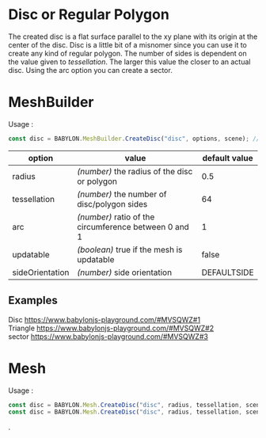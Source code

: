 # Disc or Regular Polygon
The created disc is a flat surface parallel to the xy plane with its origin at the center of the disc. Disc is a little bit of a misnomer since you can use it to create any kind of regular polygon. The number of sides is dependent on the value given to _tessellation_. The larger this value the closer to an actual disc. Using the arc option you can create a sector.

# MeshBuilder
Usage :
```javascript
const disc = BABYLON.MeshBuilder.CreateDisc("disc", options, scene); //scene is optional and defaults to the current scene 
```

option|value|default value
--------|-----|-------------
radius|_(number)_ the radius of the disc or polygon|0.5
tessellation|_(number)_ the number of disc/polygon sides|64
arc|_(number)_ ratio of the circumference between 0 and 1|1
updatable|_(boolean)_ true if the mesh is updatable|false
sideOrientation|_(number)_ side orientation|DEFAULTSIDE


## Examples
Disc https://www.babylonjs-playground.com/#MVSQWZ#1  
Triangle https://www.babylonjs-playground.com/#MVSQWZ#2  
sector https://www.babylonjs-playground.com/#MVSQWZ#3

# Mesh
Usage :
```javascript
const disc = BABYLON.Mesh.CreateDisc("disc", radius, tessellation, scene);
const disc = BABYLON.Mesh.CreateDisc("disc", radius, tessellation, scene, updatable, sideOrientation); //optional parameters after scene
```
.